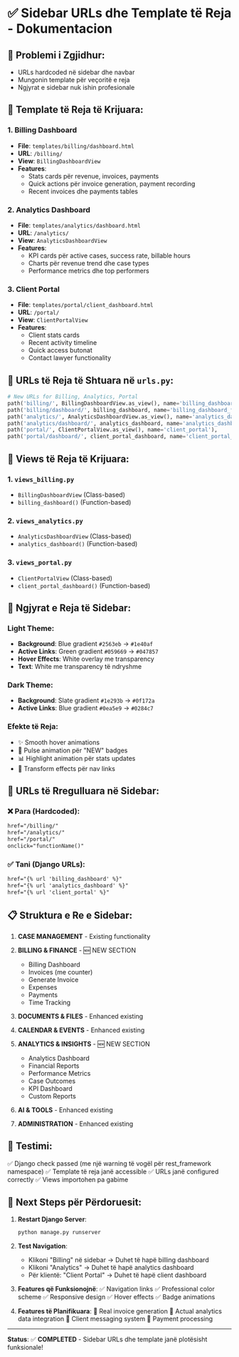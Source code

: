 # ✅ Sidebar URLs dhe Template të Reja - Dokumentacion

## 🎯 Problemi i Zgjidhur:
- URLs hardcoded në sidebar dhe navbar
- Mungonin template për veçoritë e reja
- Ngjyrat e sidebar nuk ishin profesionale

## 📁 Template të Reja të Krijuara:

### 1. **Billing Dashboard**
- **File**: `templates/billing/dashboard.html`
- **URL**: `/billing/` 
- **View**: `BillingDashboardView`
- **Features**:
  - Stats cards për revenue, invoices, payments
  - Quick actions për invoice generation, payment recording
  - Recent invoices dhe payments tables

### 2. **Analytics Dashboard** 
- **File**: `templates/analytics/dashboard.html`
- **URL**: `/analytics/`
- **View**: `AnalyticsDashboardView`
- **Features**:
  - KPI cards për active cases, success rate, billable hours
  - Charts për revenue trend dhe case types
  - Performance metrics dhe top performers

### 3. **Client Portal**
- **File**: `templates/portal/client_dashboard.html` 
- **URL**: `/portal/`
- **View**: `ClientPortalView`
- **Features**:
  - Client stats cards
  - Recent activity timeline
  - Quick access butonat
  - Contact lawyer functionality

## 🔗 URLs të Reja të Shtuara në `urls.py`:

```python
# New URLs for Billing, Analytics, Portal
path('billing/', BillingDashboardView.as_view(), name='billing_dashboard'),
path('billing/dashboard/', billing_dashboard, name='billing_dashboard_func'),
path('analytics/', AnalyticsDashboardView.as_view(), name='analytics_dashboard'), 
path('analytics/dashboard/', analytics_dashboard, name='analytics_dashboard_func'),
path('portal/', ClientPortalView.as_view(), name='client_portal'),
path('portal/dashboard/', client_portal_dashboard, name='client_portal_func'),
```

## 📂 Views të Reja të Krijuara:

### 1. `views_billing.py`
- `BillingDashboardView` (Class-based)
- `billing_dashboard()` (Function-based)

### 2. `views_analytics.py` 
- `AnalyticsDashboardView` (Class-based)
- `analytics_dashboard()` (Function-based)

### 3. `views_portal.py`
- `ClientPortalView` (Class-based) 
- `client_portal_dashboard()` (Function-based)

## 🎨 Ngjyrat e Reja të Sidebar:

### Light Theme:
- **Background**: Blue gradient `#2563eb` → `#1e40af`
- **Active Links**: Green gradient `#059669` → `#047857`
- **Hover Effects**: White overlay me transparency
- **Text**: White me transparency të ndryshme

### Dark Theme:
- **Background**: Slate gradient `#1e293b` → `#0f172a`  
- **Active Links**: Blue gradient `#0ea5e9` → `#0284c7`

### Efekte të Reja:
- ✨ Smooth hover animations
- 🔄 Pulse animation për "NEW" badges
- 📊 Highlight animation për stats updates
- 🎯 Transform effects për nav links

## 🔧 URLs të Rregulluara në Sidebar:

### ❌ Para (Hardcoded):
```html
href="/billing/"
href="/analytics/" 
href="/portal/"
onclick="functionName()"
```

### ✅ Tani (Django URLs):
```html
href="{% url 'billing_dashboard' %}"
href="{% url 'analytics_dashboard' %}"
href="{% url 'client_portal' %}"
```

## 📋 Struktura e Re e Sidebar:

1. **CASE MANAGEMENT** - Existing functionality
2. **BILLING & FINANCE** - 🆕 NEW SECTION
   - Billing Dashboard
   - Invoices (me counter)
   - Generate Invoice
   - Expenses
   - Payments
   - Time Tracking

3. **DOCUMENTS & FILES** - Enhanced existing
4. **CALENDAR & EVENTS** - Enhanced existing  
5. **ANALYTICS & INSIGHTS** - 🆕 NEW SECTION
   - Analytics Dashboard
   - Financial Reports
   - Performance Metrics
   - Case Outcomes
   - KPI Dashboard
   - Custom Reports

6. **AI & TOOLS** - Enhanced existing
7. **ADMINISTRATION** - Enhanced existing

## 🧪 Testimi:

✅ Django check passed (me një warning të vogël për rest_framework namespace)
✅ Template të reja janë accessible
✅ URLs janë configured correctly
✅ Views importohen pa gabime

## 🚀 Next Steps për Përdoruesit:

1. **Restart Django Server**:
   ```bash
   python manage.py runserver
   ```

2. **Test Navigation**:
   - Klikoni "Billing" në sidebar → Duhet të hapë billing dashboard
   - Klikoni "Analytics" → Duhet të hapë analytics dashboard
   - Për klientë: "Client Portal" → Duhet të hapë client dashboard

3. **Features që Funksionojnë**:
   ✅ Navigation links
   ✅ Professional color scheme
   ✅ Responsive design
   ✅ Hover effects
   ✅ Badge animations

4. **Features të Planifikuara**:
   🔄 Real invoice generation
   🔄 Actual analytics data integration
   🔄 Client messaging system
   🔄 Payment processing

---
**Status**: ✅ **COMPLETED** - Sidebar URLs dhe template janë plotësisht funksionale!